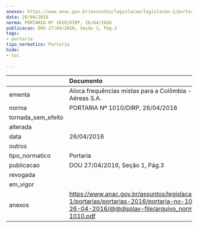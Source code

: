 ```yaml
---
anexos: https://www.anac.gov.br/assuntos/legislacao/legislacao-1/portarias/portarias-2016/portaria-no-1010-dirp-26-04-2016/@@display-file/arquivo_norma/PA2016-1010.pdf
data: 26/04/2016
norma: PORTARIA Nº 1010/DIRP, 26/04/2016
publicacao: DOU 27/04/2016, Seção 1, Pág.3
tags:
- portaria
tipo_normatico: Portaria
hide: 
- toc 
 
---
```


|                    | Documento                                                                                                                                                       |
|:-------------------|:----------------------------------------------------------------------------------------------------------------------------------------------------------------|
| ementa             | Aloca frequências mistas para a Colômbia - TAM Linhas Aéreas S.A.                                                                                               |
| norma              | PORTARIA Nº 1010/DIRP, 26/04/2016                                                                                                                               |
| tornada_sem_efeito |                                                                                                                                                                 |
| alterada           |                                                                                                                                                                 |
| data               | 26/04/2016                                                                                                                                                      |
| outros             |                                                                                                                                                                 |
| tipo_normatico     | Portaria                                                                                                                                                        |
| publicacao         | DOU 27/04/2016, Seção 1, Pág.3                                                                                                                                  |
| revogada           |                                                                                                                                                                 |
| em_vigor           |                                                                                                                                                                 |
| anexos             | https://www.anac.gov.br/assuntos/legislacao/legislacao-1/portarias/portarias-2016/portaria-no-1010-dirp-26-04-2016/@@display-file/arquivo_norma/PA2016-1010.pdf |
